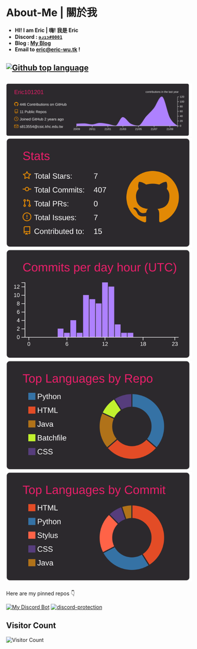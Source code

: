 # About-Me | 關於我
- **HI! I am Eric | 嗨! 我是 Eric**
- **Discord : [`ǝɹıɔ#0001`](https://discordapp.com/users/593666614717841419)**
- **Blog : [My Blog](https://eric-wu.tk)**
- **Email to eric@eric-wu.tk !**

[![Github top language](https://img.shields.io/github/languages/top/Eric101201/dc-bot?style=for-the-badge)](https://github.com/Eric101201/My-discord-bot)
---

[![](https://raw.githubusercontent.com/Eric101201/github-profile-summary-cards/master/profile-summary-card-output/monokai/0-profile-details.svg)](https://github.com/Eric101201)
[![](https://raw.githubusercontent.com/Eric101201/github-profile-summary-cards/master/profile-summary-card-output/monokai/3-stats.svg)](https://github.com/Eric101201)  [![](https://raw.githubusercontent.com/Eric101201/github-profile-summary-cards/master/profile-summary-card-output/monokai/4-productive-time.svg)](https://github.com/Eric101201/My-discord-bot)
[![](https://raw.githubusercontent.com/Eric101201/github-profile-summary-cards/master/profile-summary-card-output/monokai/1-repos-per-language.svg)](https://github.com/Eric101201)  [![](https://raw.githubusercontent.com/Eric101201/github-profile-summary-cards/master/profile-summary-card-output/monokai/2-most-commit-language.svg)](https://github.com/Eric101201)
---
Here are my pinned repos 👇

[![My Discord Bot](https://github-readme-stats-two-smoky.vercel.app/api/pin/?username=Eric101201&repo=My-discord-bot&show_icons=true&bg_color=23272A&title_color=FF73F1&text_color=FFC0CB&icon_color=9B84EE&count_private=true&include_all_commits=true&border_color=9B84EE&border_radius=10)](https://github.com/Eric101201/My-discord-bot)
[![discord-protection](https://github-readme-stats-two-smoky.vercel.app/api/pin/?username=Eric101201&repo=discord-protection&show_icons=true&bg_color=23272A&title_color=FF73F1&text_color=FFC0CB&icon_color=9B84EE&count_private=true&include_all_commits=true&border_color=9B84EE&border_radius=10)](https://github.com/Eric101201/discord-protection)

## Visitor Count
![Visitor Count](https://profile-counter.glitch.me/Eric101201/count.svg)
